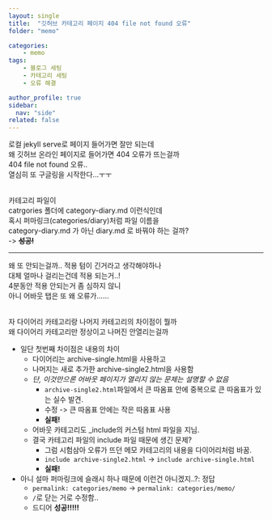 ```yaml
---
layout: single
title:  "깃허브 카테고리 페이지 404 file not found 오류"
folder: "memo"

categories:
    - memo
tags:
    - 블로그 세팅
    - 카테고리 세팅
    - 오류 해결

author_profile: true
sidebar:
  nav: "side"
related: false
---
```


로컬 jekyll serve로 페이지 들어가면 잘만 되는데  
왜 깃허브 온라인 페이지로 들어가면 404 오류가 뜨는걸까  
404 file not found 오류..  
열심히 또 구글링을 시작한다...ㅜㅜ  
<br/>

카테고리 파일이  
catrgories 폴더에 category-diary.md 이런식인데  
혹시 퍼마링크(categories/diary)처럼 파일 이름을  
category-diary.md 가 아닌 <span class="circle">diary.md</span> 로 바꿔야 하는 걸까?  
-> **~~성공!~~**

---

왜 또 안되는걸까.. 적용 텀이 긴거라고 생각해야하나  
대체 얼마나 걸리는건데 적용 되는거..!  
4분동안 적용 안되는거 좀 심하지 않니  
아니 어바웃 탭은 또 왜 오류가......  
<br/>

자 다이어리 카테고리랑 나머지 카테고리의 차이점이 뭘까  
왜 다이어리 카테고리만 정상이고 나머진 안열리는걸까  
- 일단 첫번째 차이점은 <span class="highlight_gray">내용의 차이</span>
    - 다이어리는 archive-single.html을 사용하고
    - 나머지는 새로 추가한 archive-single2.html을 사용함
    - _단, 이것만으론 어바웃 페이지가 열리지 않는 문제는 설명할 수 없음_
        - `archive-single2.html`파일에서 큰 따옴표 안에 중복으로 큰 따옴표가 있는 실수 발견.
        - 수정 -> 큰 따옴표 안에는 작은 따옴표 사용
        - **실패!**
    - 어바웃 카테고리도 _include의 커스텀 html 파일을 지님.
    - 결국 카테고리 파일의 include 파일 때문에 생긴 문제?
        -  그럼 시험삼아 오류가 뜨던 메모 카테고리의 내용을 다이어리처럼 바꿈.
        - `include archive-single2.html` -> `include archive-single.html` 
        - **실패!**
- <span class="hilight_gray">아니 설마 퍼마링크에 슬래시 하나 때문에 이런건 아니겠지..?</span>: 정답
    - `permalink: categories/memo` -> `permalink: categories/memo/`
    - `/`로 닫는 거로 수정함..
    - 드디어 <span class="highlight_yellow">**성공!!!!!**</span>
